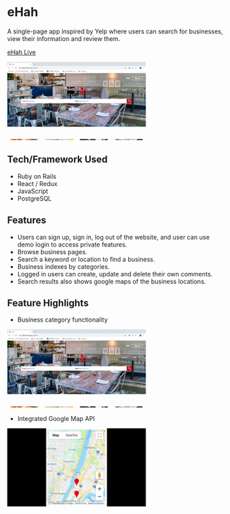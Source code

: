 # eHah

A single-page app inspired by Yelp where users can search for businesses, view their information and review them. 

[eHah Live](https://ehah.herokuapp.com/#/)

![ehah splash page](readme_img/ehah_splash_page_readme.gif)

## Tech/Framework Used

* Ruby on Rails
* React / Redux
* JavaScript
* PostgreSQL

## Features

* Users can sign up, sign in, log out of the website, and user can use demo login to access private features.
* Browse business pages.
* Search a keyword or location to find a business.
* Business indexes by categories.
* Logged in users can create, update and delete their own comments.
* Search results also shows google maps of the business locations.

## Feature Highlights
* Business category functionality

![ehah splash page](readme_img/search_by_category.gif)

* Integrated Google Map API

![ehah splash page](readme_img/google_map_api.gif)